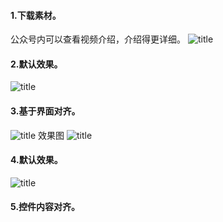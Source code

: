 #### 1.下载素材。
公众号内可以查看视频介绍，介绍得更详细。
![title](https://raw.githubusercontent.com/JSZNopi/JSZImage/master/gitnote/2019/10/30/WXCODE-1572446034519.jpeg)

#### 2.默认效果。
![title](https://raw.githubusercontent.com/JSZNopi/JSZImage/master/gitnote/2019/11/18/1-1574077189363.png)

#### 3.基于界面对齐。
![title](https://raw.githubusercontent.com/JSZNopi/JSZImage/master/gitnote/2019/11/18/2-1574077327604.png)
效果图
![title](https://raw.githubusercontent.com/JSZNopi/JSZImage/master/gitnote/2019/11/18/3-1574077342642.png)

#### 4.默认效果。
![title](https://raw.githubusercontent.com/JSZNopi/JSZImage/master/gitnote/2019/11/18/4-1574077404132.png)

#### 5.控件内容对齐。
